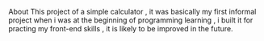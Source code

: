 About
This project of a simple calculator , it was basically my first informal project when i was at the beginning of programming learning , i built it for practing my front-end skills , it is likely to be improved in the future.
